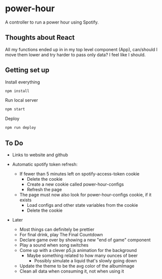 # power-hour

A controller to run a power hour using Spotify.

## Thoughts about React

All my functions ended up in in my top level component (App), can/should I move them lower and try harder to pass only data? I feel like I should.

## Getting set up

Install everything

```sh
npm install
```

Run local server

```sh
npm start
```

Deploy

```sh
npm run deploy
```


## To Do

- Links to website and github

- Automatic spotify token refresh:
  - If fewer than 5 minutes left on spotify-access-token cookie
    - Delete the cookie
    - Create a new cookie called power-hour-configs
    - Refresh the page
  - The page must now also look for power-hour-configs cookie, if it exists
    - Load configs and other state variables from the cookie
    - Delete the cookie

- Later
  - Most things can definitely be prettier
  - For final drink, play The Final Countdown
  - Declare game over by showing a new "end of game" component
  - Play a sound when song switches
  - Come up with a clever p5.js animation for the background
    - Maybe something related to how many ounces of beer
      - Possibly simulate a liquid that's slowly going down
  - Update the theme to be the avg color of the albumImage
  - Clean all data when consuming it, not when using it
